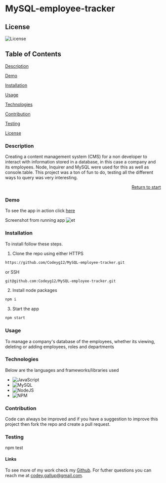<a name="readme-top"></a>
# MySQL-employee-tracker

## License

![License](https://img.shields.io/badge/license-MIT-00beef)

## Table of Contents

[Description](#description)

[Demo](#demo)

[Installation](#installation)

[Usage](#usage)

[Technologies](#tech)

[Contribution](#contribution)

[Testing](#test)

[License](#license)

### Description

Creating a content management system (CMS) for a non developer to interact with information stored in a database, in this case a company and its employees. Node, Inquirer and MySQL were used for this as well as console.table. This project was a ton of fun to do, testing all the different ways to query was very interesting.

<p align="right"><a href="#readme-top">Return to start</a></p>

### Demo

To see the app in action click [here](https://drive.google.com/file/d/146Tm47Vuk9i1XhDXDfVfXm2nUeoxAy_4/view)

Screenshot from running app ![et](https://user-images.githubusercontent.com/103782398/185019926-270d697f-0a98-401c-a438-5f9254420871.png)

### Installation

To install follow these steps.

1. Clone the repo using either HTTPS 
```sh
https://github.com/Codeyg12/MySQL-employee-tracker.git
```

  or SSH

```sh 
git@github.com:Codeyg12/MySQL-employee-tracker.git
```

2. Install node packages
```sh
npm i 
```

3. Start the app
```sh
npm start
```

### Usage

To manage a company's database of the employees, whether its viewing, deleting or adding employees, roles and departments

### Technologies

Below are the languages and frameworks/libraries used
* ![JavaScript](https://img.shields.io/badge/javascript-%23323330.svg?style=for-the-badge&logo=javascript&logoColor=%23F7DF1E)
* ![MySQL](https://img.shields.io/badge/mysql-%2300f.svg?style=for-the-badge&logo=mysql&logoColor=white)
* ![NodeJS](https://img.shields.io/badge/node.js-6DA55F?style=for-the-badge&logo=node.js&logoColor=white)
* ![NPM](https://img.shields.io/badge/NPM-%23000000.svg?style=for-the-badge&logo=npm&logoColor=white)

### Contribution

Code can always be improved and if you have a suggestion to improve this project then fork the repo and create a pull request.

### Testing

npm test

#### Links

To see more of my work check my [Github](https://github.com/Codeyg12). For futher questions you can reach me at codey.gallup@gmail.com.
